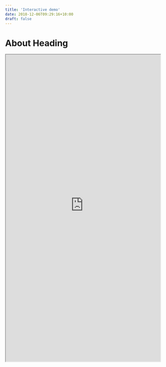 ```yaml
---
title: 'Interactive demo'
date: 2018-12-06T09:29:16+10:00
draft: false
---
```


# About Heading
<iframe id="inlineFrameExample"
    title="Inline Frame Example"
    width="100%"
    height="1000"
    src="https://vcubo-beta-05-vcubo-g01v05-8zsxdv.streamlitapp.com/?embedded=true">
</iframe>
